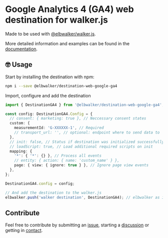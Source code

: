 # Google Analytics 4 (GA4) web destination for walker.js

Made to be used with [@elbwalker/walker.js](https://github.com/elbwalker/walker.js).

More detailed information and examples can be found in the [documentation](https://docs.elbwalker.com/).

## 🤓 Usage

Start by installing the destination with npm:

```sh
npm i --save @elbwalker/destination-web-google-ga4
```

Import, configure and add the destination

```ts
import { DestinationGA4 } from '@elbwalker/destination-web-google-ga4';

const config: DestinationGA4.Config = {
  // consent: { marketing: true }, // Neccessary consent states
  custom: {
    measurementId: 'G-XXXXXX-1', // Required
    // transport_url: '', // optional: endpoint where to send data to
  },
  // init: false, // Status if destination was initialized successfully or should be skipped
  // loadScript: true, // Load additional required scripts on init
  mapping: {
    '*': { '*': {} }, // Process all events
    // entity: { action: { name: 'custom_name' } },
    page: { view: { ignore: true } }, // Ignore page view events
  },
};

DestinationGA4.config = config;

// And add the destination to the walker.js
elbwalker.push('walker destination', DestinationGA4); // elbwalker as instance of Elbwalker
```

## Contribute

Feel free to contribute by submitting an [issue](https://github.com/elbwalker/walker.js/issues), starting a [discussion](https://github.com/elbwalker/walker.js/discussions) or getting in [contact](https://calendly.com/elb-alexander/30min).
